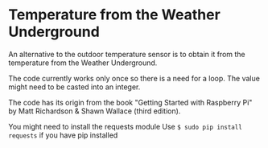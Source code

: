 # Temperature from the Weather Underground
An alternative to the outdoor temperature sensor is to obtain it from the temperature from the Weather Underground.

The code currently works only once so there is a need for a loop. The value might need to be casted into an integer.

The code has its origin from the book "Getting Started with Raspberry Pi" by Matt Richardson & Shawn Wallace (third edition).

You might need to install the requests module
Use ```$ sudo pip install requests``` if you have  pip installed